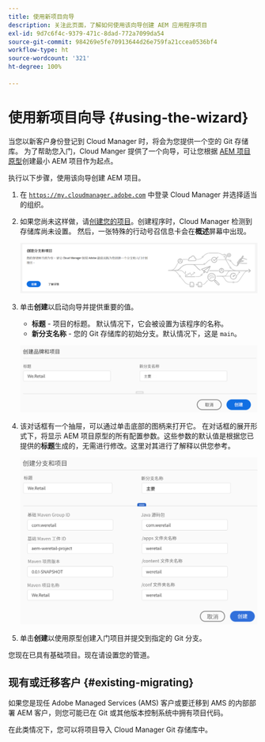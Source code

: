 ```yaml
---
title: 使用新项目向导
description: 关注此页面，了解如何使用该向导创建 AEM 应用程序项目
exl-id: 9d7c6f4c-9379-471c-8dad-772a7099da54
source-git-commit: 984269e5fe70913644d26e759fa21ccea0536bf4
workflow-type: ht
source-wordcount: '321'
ht-degree: 100%

---
```



# 使用新项目向导 {#using-the-wizard}

当您以新客户身份登记到 Cloud Manager 时，将会为您提供一个空的 Git 存储库。 为了帮助您入门，Cloud Manger 提供了一个向导，可让您根据 [AEM 项目原型](https://github.com/adobe/aem-project-archetype)创建最小 AEM 项目作为起点。

执行以下步骤，使用该向导创建 AEM 项目。

1. 在 [`https://my.cloudmanager.adobe.com`](https://my.cloudmanager.adobe.com) 中登录 Cloud Manager 并选择适当的组织。

1. 如果您尚未这样做，请[创建您的项目](program-setup.md)。创建程序时，Cloud Manager 检测到存储库尚未设置。 然后，一张特殊的行动号召信息卡会在&#x200B;**概述**&#x200B;屏幕中出现。

   ![创建项目 CTA](/help/assets/image2018-10-3_14-29-44.png)

1. 单击&#x200B;**创建**&#x200B;以启动向导并提供重要的值。

   * **标题** - 项目的标题。 默认情况下，它会被设置为该程序的名称。
   * **新分支名称** - 您的 Git 存储库的初始分支。默认情况下，这是 `main`。

   ![项目值](/help/assets/screen_shot_2018-10-08at55825am.png)

1. 该对话框有一个抽屉，可以通过单击底部的图柄来打开它。 在对话框的展开形式下，将显示 AEM 项目原型的所有配置参数。这些参数的默认值是根据您已提供的&#x200B;**标题**&#x200B;生成的，无需进行修改。这里对其进行了解释以供您参考。

   ![详细的原型参数](/help/assets/screen_shot_2018-10-08at60032am.png)

1. 单击&#x200B;**创建**&#x200B;以使用原型创建入门项目并提交到指定的 Git 分支。

您现在已具有基础项目。现在请设置您的管道。

## 现有或迁移客户 {#existing-migrating}

如果您是现任 Adobe Managed Services (AMS) 客户或要迁移到 AMS 的内部部署 AEM 客户，则您可能已在 Git 或其他版本控制系统中拥有项目代码。

在此类情况下，您可以将项目导入 Cloud Manager Git 存储库中。
